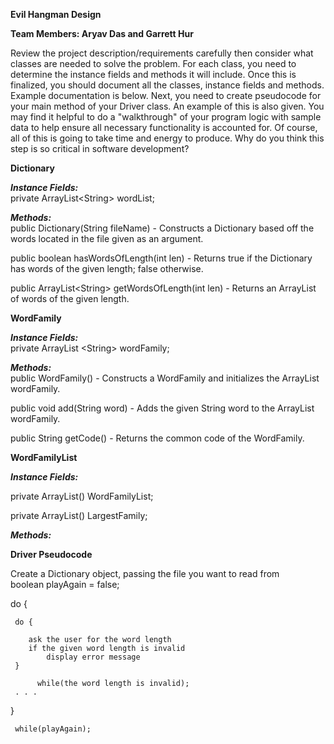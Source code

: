 **Evil Hangman Design**  

**Team Members: Aryav Das and Garrett Hur**

Review the project description/requirements carefully then consider what classes are needed to solve the problem. For each class, you need to determine the instance fields and methods it will include. Once this is finalized, you should document all the classes, instance fields and methods. Example documentation is below. Next, you need to create pseudocode for your main method of your Driver class. An example of this is also given. You may find it helpful to do a "walkthrough" of your program logic with sample data to help ensure all necessary functionality is accounted for. Of course, all of this is going to take time and energy to produce. Why do you think this step is so critical in software development?

**Dictionary**

***Instance Fields:***  
private ArrayList\<String\> wordList;

***Methods:***  
public Dictionary(String fileName) \- Constructs a Dictionary based off the words located in the file given as an argument. 

public boolean hasWordsOfLength(int len) \- Returns true if the Dictionary has words of the given length; false otherwise. 

public ArrayList\<String\> getWordsOfLength(int len) \- Returns an ArrayList of words of the given length.

**WordFamily**

***Instance Fields:***  
private ArrayList \<String\> wordFamily;

***Methods:***  
public WordFamily() \- Constructs a WordFamily and initializes the ArrayList wordFamily.

public void add(String word) \- Adds the given String word to the ArrayList wordFamily.

public String getCode() \- Returns the common code of the WordFamily.

**WordFamilyList**

***Instance Fields:***

private ArrayList<WordFamily>() WordFamilyList; 

private ArrayList<String>() LargestFamily; 

***Methods:***

**Driver Pseudocode**

Create a Dictionary object, passing the file you want to read from  
boolean playAgain \= false;

do {  
     
     do {  
        
        ask the user for the word length  
        if the given word length is invalid  
            display error message  
     } 
     
          while(the word length is invalid);  
     . . .

} 

     while(playAgain);

